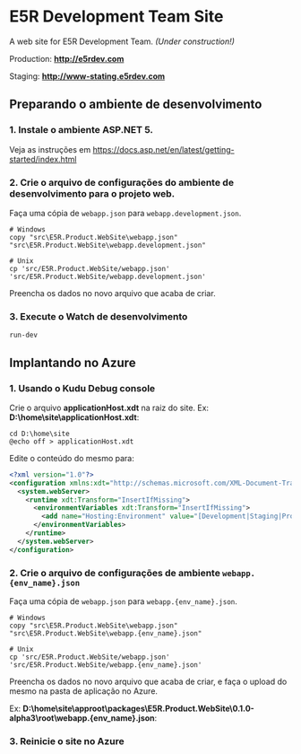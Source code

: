 E5R Development Team Site
=========================

A web site for E5R Development Team. _(Under construction!)_

Production: **http://e5rdev.com**

Staging: **http://www-stating.e5rdev.com**

## Preparando o ambiente de desenvolvimento

### 1. Instale o ambiente ASP.NET 5.

Veja as instruções em https://docs.asp.net/en/latest/getting-started/index.html

### 2. Crie o arquivo de configurações do ambiente de desenvolvimento para o projeto web.

Faça uma cópia de `webapp.json` para `webapp.development.json`.

```shellscript
# Windows
copy "src\E5R.Product.WebSite\webapp.json" "src\E5R.Product.WebSite\webapp.development.json"

# Unix
cp 'src/E5R.Product.WebSite/webapp.json' 'src/E5R.Product.WebSite/webapp.development.json'
```

Preencha os dados no novo arquivo que acaba de criar.

### 3. Execute o Watch de desenvolvimento

```
run-dev
```

## Implantando no Azure

### 1. Usando o Kudu Debug console

Crie o arquivo **applicationHost.xdt** na raiz do site. Ex: **D:\home\site\applicationHost.xdt**:

```
cd D:\home\site
@echo off > applicationHost.xdt
```

Edite o conteúdo do mesmo para:

```xml
<?xml version="1.0"?> 
<configuration xmlns:xdt="http://schemas.microsoft.com/XML-Document-Transform"> 
  <system.webServer> 
    <runtime xdt:Transform="InsertIfMissing">
      <environmentVariables xdt:Transform="InsertIfMissing">
        <add name="Hosting:Environment" value="[Development|Staging|Production]" xdt:Locator="Match(name)" xdt:Transform="InsertIfMissing" />
      </environmentVariables>
    </runtime> 
  </system.webServer> 
</configuration> 
```

### 2. Crie o arquivo de configurações de ambiente `webapp.{env_name}.json`

Faça uma cópia de `webapp.json` para `webapp.{env_name}.json`.

```shellscript
# Windows
copy "src\E5R.Product.WebSite\webapp.json" "src\E5R.Product.WebSite\webapp.{env_name}.json"

# Unix
cp 'src/E5R.Product.WebSite/webapp.json' 'src/E5R.Product.WebSite/webapp.{env_name}.json'
```

Preencha os dados no novo arquivo que acaba de criar, e faça o upload do mesmo na pasta de aplicação
no Azure.

Ex: **D:\home\site\approot\packages\E5R.Product.WebSite\0.1.0-alpha3\root\webapp.{env_name}.json**:


### 3. Reinicie o site no Azure
